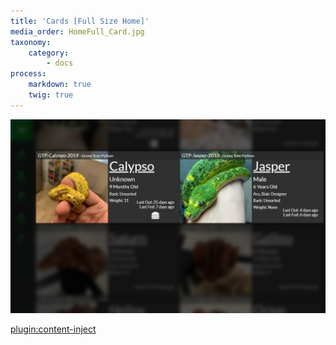 ```yaml
---
title: 'Cards [Full Size Home]'
media_order: HomeFull_Card.jpg
taxonomy:
    category:
        - docs
process:
    markdown: true
    twig: true
---
```


![](HomeFull_Card.jpg)

[plugin:content-inject](/partials/homepage-icon-table)